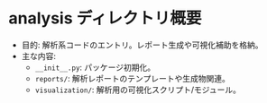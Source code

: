 # analysis ディレクトリ概要

- 目的: 解析系コードのエントリ。レポート生成や可視化補助を格納。
- 主な内容:
  - `__init__.py`: パッケージ初期化。
  - `reports/`: 解析レポートのテンプレートや生成物関連。
  - `visualization/`: 解析用の可視化スクリプト/モジュール。

